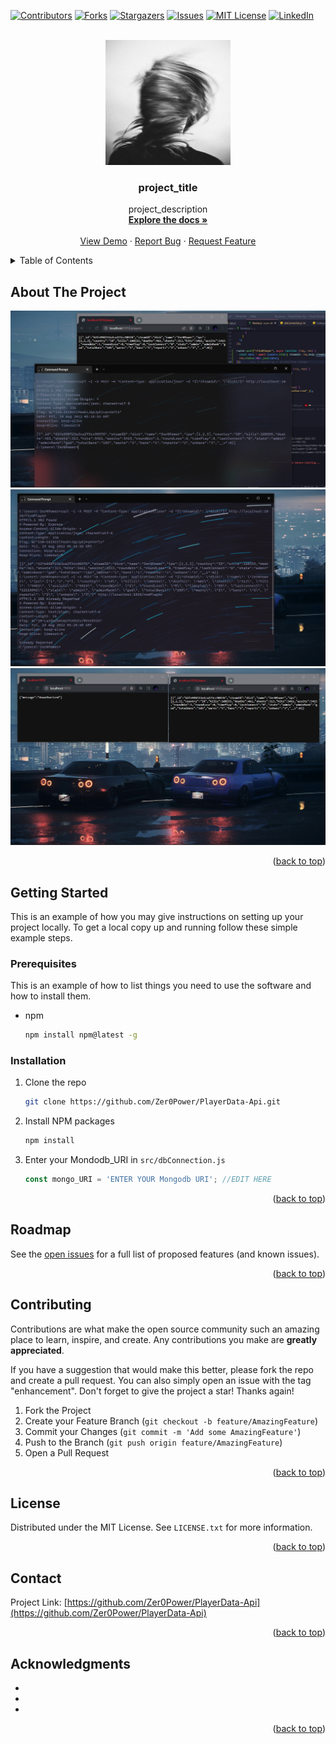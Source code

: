 <div id="top"></div>
<!--
*** Thanks for checking out the Best-README-Template. If you have a suggestion
*** that would make this better, please fork the repo and create a pull request
*** or simply open an issue with the tag "enhancement".
*** Don't forget to give the project a star!
*** Thanks again! Now go create something AMAZING! :D
-->



<!-- PROJECT SHIELDS -->
<!--
*** I'm using markdown "reference style" links for readability.
*** Reference links are enclosed in brackets [ ] instead of parentheses ( ).
*** See the bottom of this document for the declaration of the reference variables
*** for contributors-url, forks-url, etc. This is an optional, concise syntax you may use.
*** https://www.markdownguide.org/basic-syntax/#reference-style-links
-->
[![Contributors][contributors-shield]][contributors-url]
[![Forks][forks-shield]][forks-url]
[![Stargazers][stars-shield]][stars-url]
[![Issues][issues-shield]][issues-url]
[![MIT License][license-shield]][license-url]
[![LinkedIn][linkedin-shield]][linkedin-url]



<!-- PROJECT LOGO -->
<br />
<div align="center">
  <a href="https://github.com/Zer0Power/PlayerData-Api">
    <img src="images/logo.png" alt="Logo" width="200" height="200">
  </a>

<h3 align="center">project_title</h3>

  <p align="center">
    project_description
    <br />
    <a href="https://github.com/Zer0Power/PlayerData-Api"><strong>Explore the docs »</strong></a>
    <br />
    <br />
    <a href="https://github.com/Zer0Power/PlayerData-Api">View Demo</a>
    ·
    <a href="https://github.com/Zer0Power/PlayerData-Api/issues">Report Bug</a>
    ·
    <a href="https://github.com/Zer0Power/PlayerData-Api/issues">Request Feature</a>
  </p>
</div>



<!-- TABLE OF CONTENTS -->
<details>
  <summary>Table of Contents</summary>
  <ol>
    <li>
      <a href="#about-the-project">About The Project</a>
    </li>
    <li>
      <a href="#getting-started">Getting Started</a>
      <ul>
        <li><a href="#prerequisites">Prerequisites</a></li>
        <li><a href="#installation">Installation</a></li>
      </ul>
    </li>
    <li><a href="#usage">Usage</a></li>
    <li><a href="#roadmap">Roadmap</a></li>
    <li><a href="#contributing">Contributing</a></li>
    <li><a href="#license">License</a></li>
    <li><a href="#contact">Contact</a></li>
    <li><a href="#acknowledgments">Acknowledgments</a></li>
  </ol>
</details>



<!-- ABOUT THE PROJECT -->
## About The Project

<img src="images/screenshot.png" alt="ScreenShot" >
<img src="images/screenshot2.png" alt="ScreenShot" >
<img src="images/screenshot3.png" alt="ScreenShot" >

<p align="right">(<a href="#top">back to top</a>)</p>


<!-- GETTING STARTED -->
## Getting Started

This is an example of how you may give instructions on setting up your project locally.
To get a local copy up and running follow these simple example steps.

### Prerequisites

This is an example of how to list things you need to use the software and how to install them.
* npm
  ```sh
  npm install npm@latest -g
  ```

### Installation

1. Clone the repo
   ```sh
   git clone https://github.com/Zer0Power/PlayerData-Api.git
   ```
2. Install NPM packages
   ```sh
   npm install
   ```
3. Enter your Mondodb_URI in `src/dbConnection.js`
   ```js
   const mongo_URI = 'ENTER YOUR Mongodb URI'; //EDIT HERE
   ```

<p align="right">(<a href="#top">back to top</a>)</p>


<!-- ROADMAP -->
## Roadmap

See the [open issues](https://github.com/Zer0Power/PlayerData-Api/issues) for a full list of proposed features (and known issues).

<p align="right">(<a href="#top">back to top</a>)</p>



<!-- CONTRIBUTING -->
## Contributing

Contributions are what make the open source community such an amazing place to learn, inspire, and create. Any contributions you make are **greatly appreciated**.

If you have a suggestion that would make this better, please fork the repo and create a pull request. You can also simply open an issue with the tag "enhancement".
Don't forget to give the project a star! Thanks again!

1. Fork the Project
2. Create your Feature Branch (`git checkout -b feature/AmazingFeature`)
3. Commit your Changes (`git commit -m 'Add some AmazingFeature'`)
4. Push to the Branch (`git push origin feature/AmazingFeature`)
5. Open a Pull Request

<p align="right">(<a href="#top">back to top</a>)</p>



<!-- LICENSE -->
## License

Distributed under the MIT License. See `LICENSE.txt` for more information.

<p align="right">(<a href="#top">back to top</a>)</p>



<!-- CONTACT -->
## Contact


Project Link: [https://github.com/Zer0Power/PlayerData-Api](https://github.com/Zer0Power/PlayerData-Api)

<p align="right">(<a href="#top">back to top</a>)</p>



<!-- ACKNOWLEDGMENTS -->
## Acknowledgments

* []()
* []()
* []()

<p align="right">(<a href="#top">back to top</a>)</p>



<!-- MARKDOWN LINKS & IMAGES -->
<!-- https://www.markdownguide.org/basic-syntax/#reference-style-links -->
[contributors-shield]: https://img.shields.io/github/contributors/Zer0Power/PlayerData-Api.svg?style=for-the-badge
[contributors-url]: https://github.com/Zer0Power/PlayerData-Api/graphs/contributors
[forks-shield]: https://img.shields.io/github/forks/Zer0Power/PlayerData-Api.svg?style=for-the-badge
[forks-url]: https://github.com/Zer0Power/PlayerData-Api/network/members
[stars-shield]: https://img.shields.io/github/stars/Zer0Power/PlayerData-Api.svg?style=for-the-badge
[stars-url]: https://github.com/Zer0Power/PlayerData-Api/stargazers
[issues-shield]: https://img.shields.io/github/issues/Zer0Power/PlayerData-Api.svg?style=for-the-badge
[issues-url]: https://github.com/Zer0Power/PlayerData-Api/issues
[license-shield]: https://img.shields.io/github/license/Zer0Power/PlayerData-Api.svg?style=for-the-badge
[license-url]: https://github.com/Zer0Power/PlayerData-Api/blob/master/LICENSE.txt
[linkedin-shield]: https://img.shields.io/badge/-LinkedIn-black.svg?style=for-the-badge&logo=linkedin&colorB=555
[linkedin-url]: https://linkedin.com/in/linkedin_username
[product-screenshot]: images/screenshot.png
